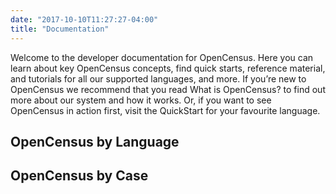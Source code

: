 ```yaml
---
date: "2017-10-10T11:27:27-04:00"
title: "Documentation"
---
```


Welcome to the developer documentation for OpenCensus. Here you can learn about key OpenCensus concepts, find quick starts, reference material, and tutorials for all our supported languages, and more. If you’re new to OpenCensus we recommend that you read What is OpenCensus? to find out more about our system and how it works. Or, if you want to see OpenCensus in action first, visit the QuickStart for your favourite language.

## OpenCensus by Language

## OpenCensus by Case